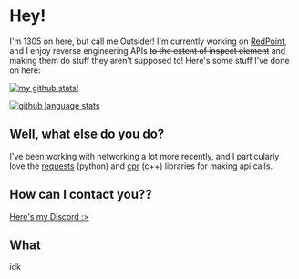 # Hey!
I'm 1305 on here, but call me Outsider! I'm currently working on [RedPoint](https://github.com/13-05/redpoint), and I enjoy reverse engineering APIs ~~to the extent of inspect element~~ and making them do stuff they aren't supposed to! Here's some stuff I've done on here:

[![my github stats!](https://github-readme-stats.vercel.app/api?username=13-05&show_icons=true&count_private=false&theme=onedark)](https://github.com/13-05)

[![github language stats](https://github-readme-stats.vercel.app/api/top-langs/?username=13-05&langs_count=4&theme=onedark)](https://github.com/13-05)

## Well, what else do you do?
I've been working with networking a lot more recently, and I particularly love the [requests](https://pypi.org/project/requests/) (python) and [cpr](https://docs.libcpr.org/) (c++) libraries for making api calls.

## How can I contact you??
[Here's my Discord :>](https://dsc.bio/outsider1305)

## What
idk

